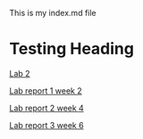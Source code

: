 This is my index.md file

# Testing Heading

[Lab 2](lab-report-1-week-2-test.html)

[Lab report 1 week 2](lab-report-1-week-2.html)

[Lab report 2 week 4](lab-report-2-week-4.html)

[Lab report 3 week 6](lab-report-3-week-6.html)
